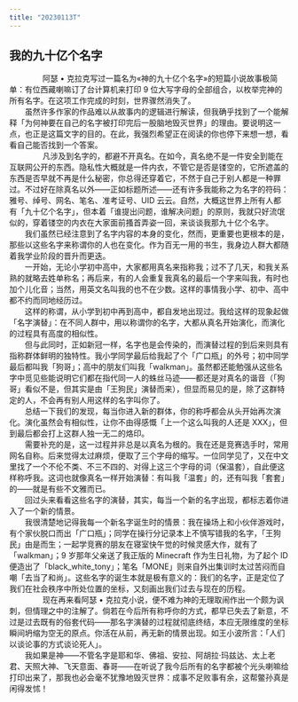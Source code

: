 ```yaml
---
title: "20230113T"
---
```


## 我的九十亿个名字
　　
　　阿瑟 • 克拉克写过一篇名为«神的九十亿个名字»的短篇小说故事极简单：有位西藏喇嘛订了台计算机来打印 9 位大写字母的全部组合，以枚举完神的所有名字。在这项工作完成的时刻，世界骤然消失了。  
　　虽然许多作家的作品难以从故事内的逻辑进行解读，但我确乎找到了一个能解释「为何神要在自己的名字被打印完后一股脑地毁灭世界」的理由。要说明这一点，也正是这篇文字的目的。在此，我强烈希望正在阅读的你也停下来想一想，看看自己能否找到一个答案。  
　　
　　凡涉及到名字的，都避不开真名。在如今，真名绝不是一件安全到能在互联网公开的东西。隐私性大概就是一件内衣，不管它是否是镂空的，它所遮盖的东西是否早就不再是什么秘密，你总得还穿着它，不然于自己于别人都是一种罪过。不过好在除真名以外——正如标题所述——还有许多我能称之为名字的符码：雅号、绰号、网名、笔名、准考证号、UID 云云。自然，大概这世界上所有人都有「九十亿个名字」，但本着「谁提出问题，谁解决问题」的原则，我就只好流氓似的，穿着镂空的内衣在大家面前搔首弄姿一回，来谈谈我那九十亿个名字。  
　　我们虽然已经注意到了名字内容的本身的变化，然而，更重要也更根本的是，那些以这些名字来称谓你的人也在变化。作为百无一用的书生，我身边人群大都随着我学业阶段的晋升而更迭。  
　　一开始，无论小学初中高中，大家都用真名来指称我；过不了几天，和我关系熟的就略去姓单称名；再后来，有的人会重复我真名的最后一个字来叫我，有时也加个儿化音；当然，用英文名叫我的也不在少数。这样的事情我小学、初中、高中都不约而同地经历过。  
　　这样的称谓，从小学到初中再到高中，都自发地出现过。我给这样的现象起做「名字演替」：在不同人群中，用以称谓你的名字，大都从真名开始演化，而演化的过程具有高度的相似性。  
　　但与此同时，正如新冠一样，名字也是会传染的，而演替过程的到后来则具有指称群体鲜明的独特性。我小学同学最后给我起了个「广口瓶」的外号；初中同学最后都叫我「狗哥」；高中的朋友们叫我「walkman」。虽然都还能勉强从这些名字中觅见些能说明它们都在指代同一人的蛛丝马迹——都还是对真名的谐音（「狗哥」看似不是，但其实是由「王狗民」演替而来），但显而易见的是，除了这群特定的人，不会再有别人用这样的名字叫你了。  
　　总结一下我们的发现，每当你进入新的群体，你的称呼都会从头开始再次演化。演化虽然会有相似性，让你不由得感慨「上一个这么叫我的人还是 XXX」，但到最后都会打上这群人独一无二的烙印。  
　　需要补充的是，这一过程并非总是以真名为根的。我在还是竞赛选手时，常用网名自称。后来觉得太过麻烦，便取了三个字母的缩写。一位同学见了，又在中文里找了一个不伦不类、不三不四的、对得上这三个字母的词（保温套），自此便这样称呼我。这词也就像真名一样开始演替：有叫我「温套」的，还有叫我「套套」的——就是有些不文雅而已。  
　　回过头来看看这些名字的演替，其实，每当一个新的名字出现，都标志着你进入了一个新的情景。  
　　我很清楚地记得我每一个新名字诞生时的情景：我在操场上和小伙伴游戏时，有个家伙脱口而出「广口瓶」；同学在操行分记录本上不慎写错我的名字，「王狗民」由是而生；一起学竞赛的朋友在寝室快午觉的时候灵感大作，就有了「walkman」；9 岁那年父亲送了我正版的 Minecraft 作为生日礼物，为了起个 ID 便造出了「black_white_tony」；笔名「MONE」则来自外出集训时太过苦闷而自嘲「去当了和尚」。这些名字的诞生本就是极有意义的：我们的名字，正是定位了我们在社会秩序中所处位置的坐标，又刻画出我们过去与现在的历程。  
　　
　　现在再来看阿瑟 • 克拉克小说，便不难为神的无理取闹作出一个颇为讽刺，但情理之中的注解了。倘若在今后所有称呼你的方式，都早已失去了新意，不过是过去既有的俗套代码——那名字演替的过程就彻底终结，本应无限维度的坐标瞬间坍缩为空无的原点。你活在从前，再无新的情景出现。如王小波所言：「人们以谈论事的方式谈论死人」。  
　　我如果是神——不管名字是耶和华、佛祖、安拉、阿胡拉·玛兹达、太上老君、天照大神、飞天意面、春哥——在听说了我今后所有的名字都被个光头喇嘛给打印出来了，那我也必会毫不犹豫地毁灭世界：成事不足败事有余，这帮鳖孙真是闲得发怵！  
